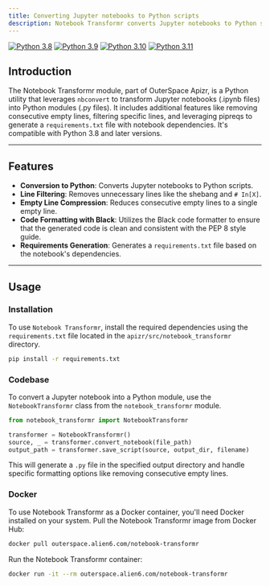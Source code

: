 ```yaml
---
title: Converting Jupyter notebooks to Python scripts
description: Notebook Transformr converts Jupyter notebooks to Python scripts, optimizing the output and generating dependencies.
---
```


[![Python 3.8](https://img.shields.io/badge/python-3.8-blue.svg)](https://www.python.org/downloads/release/python-380/)
[![Python 3.9](https://img.shields.io/badge/python-3.9-blue.svg)](https://www.python.org/downloads/release/python-390/)
[![Python 3.10](https://img.shields.io/badge/python-3.10-blue.svg)](https://www.python.org/downloads/release/python-31012/)
[![Python 3.11](https://img.shields.io/badge/python-3.11-blue.svg)](https://www.python.org/downloads/release/python-3114/)

## Introduction

The Notebook Transformr module, part of OuterSpace Apizr, is a Python utility that leverages `nbconvert` to transform Jupyter notebooks (.ipynb files) into Python modules (.py files). It includes additional features like removing consecutive empty lines, filtering specific lines, and leveraging pipreqs to generate a `requirements.txt` file with notebook dependencies. It's compatible with Python 3.8 and later versions.

---

## Features

- **Conversion to Python**: Converts Jupyter notebooks to Python scripts.
- **Line Filtering**: Removes unnecessary lines like the shebang and `# In[X]`.
- **Empty Line Compression**: Reduces consecutive empty lines to a single empty line.
- **Code Formatting with Black**: Utilizes the Black code formatter to ensure that the generated code is clean and consistent with the PEP 8 style guide.
- **Requirements Generation**: Generates a `requirements.txt` file based on the notebook's dependencies.

---

## Usage

### Installation

To use `Notebook Transformr`, install the required dependencies using the `requirements.txt` file located in the `apizr/src/notebook_transformr` directory.

```bash
pip install -r requirements.txt
```

### Codebase

To convert a Jupyter notebook into a Python module, use the `NotebookTransformr` class from the `notebook_transformr` module.

```python
from notebook_transformr import NotebookTransformr

transformer = NotebookTransformr()
source, _ = transformer.convert_notebook(file_path)
output_path = transformer.save_script(source, output_dir, filename)
```

This will generate a `.py` file in the specified output directory and handle specific formatting options like removing consecutive empty lines.

### Docker

To use Notebook Transformr as a Docker container, you'll need Docker installed on your system. Pull the Notebook Transformr image from Docker Hub:

```bash
docker pull outerspace.alien6.com/notebook-transformr
```

Run the Notebook Transformr container:

```bash
docker run -it --rm outerspace.alien6.com/notebook-transformr
```
